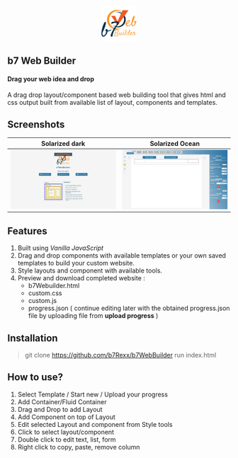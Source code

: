<p align="center">
  <img width="80" height="80" src="/assets/img/b7-logo.png" alt="Logo">
</p>

## b7 Web Builder
#### Drag your web idea and drop
A drag drop layout/component based web building tool that gives html and css output built from available list of layout, components and templates.
 
## Screenshots
Solarized dark             |  Solarized Ocean
:-------------------------:|:-------------------------:
![HomePage](/assets/img/screenshot-1.jpg)  |  ![EditPage](/assets/img/screenshot-2.jpg)

## Features
 1. Built using *Vanilla JavaScript* 
 2. Drag and drop components with available templates or your own saved templates to build your custom website.
 3. Style layouts and component with available tools.
 4. Preview and download completed website :
      * b7Webuilder.html 
      * custom.css 
      * custom.js
      * progress.json ( continue editing later with the obtained progress.json file by uploading file from **upload progress** )

## Installation
> git clone https://github.com/b7Rexx/b7WebBuilder
> run index.html 

## How to use?
1. Select Template / Start new / Upload your progress
2. Add Container/Fluid Container
3. Drag and Drop to add Layout
4. Add Component on top of Layout
5. Edit selected Layout and component from Style tools
6. Click to select layout/component
7. Double click to edit text, list, form 
8. Right click to copy, paste, remove column

